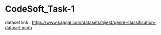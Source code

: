 # CodeSoft_Task-1
dataset link : https://www.kaggle.com/datasets/hijest/genre-classification-dataset-imdb
